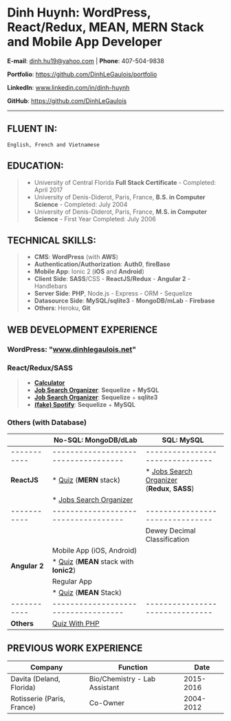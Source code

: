 # Dinh Huynh: WordPress, React/Redux, MEAN, MERN Stack and Mobile App Developer

**E-mail**: dinh.hu19@yahoo.com | **Phone**: 407-504-9838

**Portfolio**: https://github.com/DinhLeGaulois/portfolio

**LinkedIn**: www.linkedin.com/in/dinh-huynh			                         

**GitHub**: https://github.com/DinhLeGaulois

---

## FLUENT IN:		
```
English, French and Vietnamese
```

## EDUCATION:	

> * University of Central Florida **Full Stack Certificate** - Completed: April 2017
> * University of Denis-Diderot, Paris, France, **B.S. in Computer Science** - Completed: July 2004
> * University of Denis-Diderot, Paris, France, **M.S. in Computer Science** - First Year Completed: July 2006


## TECHNICAL SKILLS:		

> * **CMS**: **WordPress** (with **AWS**)
> * **Authentication/Authorization**: **Auth0**, **fireBase** <br/>
> * **Mobile App**: Ionic 2 (**iOS** and **Android**)<br/>
> * **Client Side**: **SASS**/CSS - **ReactJS/Redux** - **Angular 2** - Handlebars <br/>
> * **Server Side**: **PHP**, Node.js - Express - ORM - Sequelize <br/>
> * **Datasource Side**: **MySQL/sqlite3** - **MongoDB/mLab** - **Firebase** <br/>
> * **Others**: Heroku, **Git**  <br/>                                     

## WEB DEVELOPMENT EXPERIENCE

### WordPress: "www.dinhlegaulois.net"

### React/Redux/SASS
> * [**Calculator**](https://github.com/DinhLeGaulois/projects_without_db/tree/master/projects_with_react/calculator_react_redux)
> * [**Job Search Organizer**](https://github.com/DinhLeGaulois/projects_with_sql/tree/master/react-redux/job_search_react_redux_mysql): **Sequelize** + **MySQL**
> * [**Job Search Organizer**](https://github.com/DinhLeGaulois/projects_with_sql/tree/master/react-redux/job_search_react_redux_sqlite): **Sequelize** + **sqlite3**
> * [**(fake) Spotify**](https://github.com/DinhLeGaulois/projects_with_sql/tree/master/react-redux/spotify_react_redux_sql_sequelize): **Sequelize** + **MySQL**

### Others (with Database)

|                | No-SQL: **MongoDB/dLab**                                                                       | SQL: **MySQL**                                                                    |
|-----------|-----------------------------------|-------------------------------|
|-----------|-----------------------------------|-------------------------------|
| **ReactJS**    |       * [Quiz](https://github.com/DinhLeGaulois/projects_with_no-sql/tree/master/projects_MongoDB/quiz_MERN_Stack) (**MERN** stack)                 | * [Jobs Search Organizer](https://github.com/DinhLeGaulois/job_search_react_redux_mysql) <br/>(**Redux**, **SASS**)                                                                                 | 
|                |       * [Jobs Search Organizer](https://github.com/DinhLeGaulois/jobs_search_organizer)           |                                                                                   |
|-----------|-----------------------------------|-------------------------------|
|                |                                                                                               | Dewey Decimal Classification                                                      |
|                | Mobile App (iOS, Android)                                                                     |
| **Angular 2**  |   * [Quiz](https://github.com/DinhLeGaulois/projects_with_no-sql/tree/master/projects_MongoDB/quiz_MobileApp) (**MEAN** stack with **Ionic2**)  | 
|                | Regular App                       | 
|                |   * [Quiz](https://github.com/DinhLeGaulois/projects_with_no-sql/tree/master/projects_MongoDB/quiz_MEAN_Stack) (**MEAN** Stack)                 |    |
|-----------|-----------------------------------|-------------------------------|
|  **Others**    |  [Quiz With PHP](https://github.com/DinhLeGaulois/projects_with_no-sql/tree/master/projects_MongoDB/quiz_PHP)   | |


## PREVIOUS WORK EXPERIENCE

|Company|Function|Date|
|---|---|---|
| Davita (Deland, Florida) | Bio/Chemistry - Lab Assistant | 2015-2016 |	
| Rotisserie (Paris, France) | Co-Owner | 2004-2012 |
